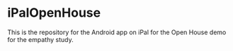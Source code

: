 # iPalOpenHouse
This is the repository for the Android app on iPal for the Open House demo for the empathy study. 
